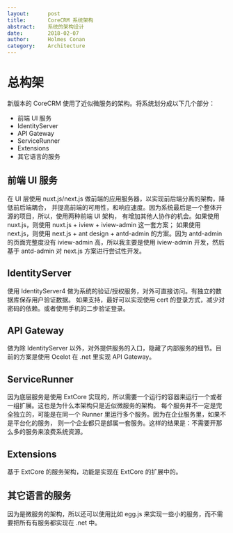 ```yaml
---
layout:      post
title:       CoreCRM 系统架构
abstract:    系统的架构设计
date:        2018-02-07
author:      Holmes Conan
category:    Architecture
---
```


# 总构架

新版本的 CoreCRM 使用了近似微服务的架构。将系统划分成以下几个部分：

- 前端 UI 服务
- IdentityServer
- API Gateway
- ServiceRunner
- Extensions
- 其它语言的服务

## 前端 UI 服务

在 UI 层使用 nuxt.js/next.js 做前端的应用服务器，以实现前后端分离的架构，降低前后端耦合，
并提高前端的可用性，和响应速度。因为系统最后是一个整体开源的项目，所以，使用两种前端 UI 架构，
有增加其他人协作的机会。如果使用 nuxt.js，则使用 nuxt.js + iview + iview-admin 这一套方案；
如果使用 next.js，则使用 next.js + ant design + antd-admin 的方案。因为 antd-admin
的页面完整度没有 iview-admin 高，所以我主要是使用 iview-admin 开发，然后基于 antd-admin
对 next.js 方案进行尝试性开发。

## IdentityServer

使用 IdentityServer4 做为系统的验证/授权服务，对外可直接访问。有独立的数据库保存用户验证数据。
如果支持，最好可以实现使用 cert 的登录方式，减少对密码的依赖。或者使用手机的二步验证登录。

## API Gateway

做为除 IdentityServer 以外，对外提供服务的入口，隐藏了内部服务的细节。目前的方案是使用 Ocelot
在 .net 里实现 API Gateway。

## ServiceRunner

因为底层服务是使用 ExtCore 实现的，所以需要一个运行的容器来运行一个或者一组扩展。这也是为什么本架构只是近似微服务的架构。
每个服务并不一定是完全独立的，可能是在同一个 Runner 里运行多个服务。因为在企业服务里，如果不是平台化的服务，
则一个企业都只是部属一套服务。这样的结果是：不需要开那么多的服务来浪费系统资源。

## Extensions

基于 ExtCore 的服务架构，功能是实现在 ExtCore 的扩展中的。


## 其它语言的服务

因为是微服务的架构，所以还可以使用比如 egg.js 来实现一些小的服务，而不需要把所有有服务都实现在 .net 中。
